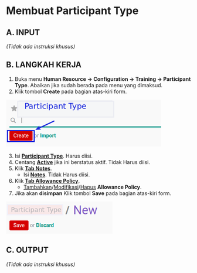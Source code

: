 # Membuat Participant Type

## A. INPUT

*(Tidak ada instruksi khusus)*

## B. LANGKAH KERJA

1. Buka menu **Human Resource -> Configuration -> Training -> Participant Type**. Abaikan jika sudah berada pada menu yang dimaksud.
2. Klik tombol **Create** pada bagian atas-kiri form.

![](../../img/participant-type/tombol-create.png)

3. Isi **[Participant Type](./penjelasan.md#field-name)**. Harus diisi.
4. Centang **[Active](./penjelasan.md#field-active)** jika ini berstatus aktif. Tidak Harus diisi.
5. Klik **[Tab Notes](./penjelasan.md#tab-note)**.
    - Isi **[Notes](./penjelasan.md#field-notes)**. Tidak Harus diisi.
6. Klik **[Tab Allowance Policy](./penjelasan.md#tab-allowance)**.
    - <a name="taballowance">[Tambahkan](./membuat-allowance-policy.md)/[Modifikasi](./memodifikasi-allowance-policy.md)/[Hapus](./menghapus-allowance-policy.md)</a>  **Allowance Policy**.
7. Jika akan **disimpan** Klik tombol **Save** pada bagian atas-kiri form.

![](../../img/participant-type/tombol-save.png)

## C. OUTPUT

*(Tidak ada instruksi khusus)*
